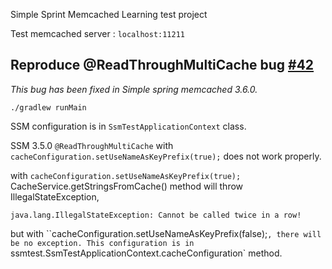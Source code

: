 Simple Sprint Memcached Learning test project

Test memcached server : `localhost:11211`

## Reproduce @ReadThroughMultiCache bug [#42](https://github.com/ragnor/simple-spring-memcached/issues/42)
_This bug has been fixed in Simple spring memcached 3.6.0._

```
./gradlew runMain
```

SSM configuration is in `SsmTestApplicationContext` class.

SSM 3.5.0 `@ReadThroughMultiCache` with `cacheConfiguration.setUseNameAsKeyPrefix(true);` does not work properly.

with `cacheConfiguration.setUseNameAsKeyPrefix(true);` CacheService.getStringsFromCache() method will throw IllegalStateException,
```
java.lang.IllegalStateException: Cannot be called twice in a row!
```
but with ``cacheConfiguration.setUseNameAsKeyPrefix(false);`, there will be no exception.
This configuration is in `ssmtest.SsmTestApplicationContext.cacheConfiguration` method.
